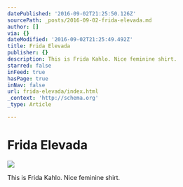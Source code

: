 ```yaml
---
datePublished: '2016-09-02T21:25:50.126Z'
sourcePath: _posts/2016-09-02-frida-elevada.md
author: []
via: {}
dateModified: '2016-09-02T21:25:49.492Z'
title: Frida Elevada
publisher: {}
description: This is Frida Kahlo. Nice feminine shirt.
starred: false
inFeed: true
hasPage: true
inNav: false
url: frida-elevada/index.html
_context: 'http://schema.org'
_type: Article

---
```

# Frida Elevada
![](https://the-grid-user-content.s3-us-west-2.amazonaws.com/23a0cb09-7b12-4df1-b167-5a761fed3d46.jpg)

This is Frida Kahlo. Nice feminine shirt.